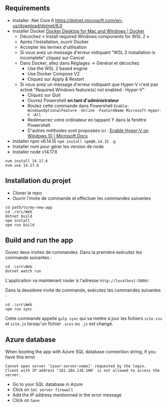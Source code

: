 
## Requirements
- Installer .Net Core 6 https://dotnet.microsoft.com/en-us/download/dotnet/6.0
- Installer Docker [Docker Desktop for Mac and Windows \| Docker](https://www.docker.com/products/docker-desktop)
    - Décochez « Install required Windows components for WSL 2 »
    - Après l'installation, ouvrir Docker
    - Accepter les termes d'utilisation
    - Si vous avez un message d'erreur indiquant "WSL 2 installation is incomplete" cliquez sur Cancel
    - Dans Docker, allez dans Réglages -> Général et décochez
        - Use the WSL 2 based engine
        - Use Docker Compose V2
        - Cliquez sur Apply & Restart
    - Si vous avez un message d'erreur indiquant que Hyper-V n'est pas activé "Required Windows feature(s) not enabled : Hyper-V"
        - Cliquez sur Quit
        - Ouvrez Powershell **en tant d'administrateur**
        - Roulez cette commande dans Powershell `Enable-WindowsOptionalFeature -Online -FeatureName Microsoft-Hyper-V -All`
        - Redémarrez votre ordinateur en tappant Y dans la fenêtre Powershell
        - D'autres méthodes sont proposées ici : [Enable Hyper-V on Windows 10 \| Microsoft Docs](https://docs.microsoft.com/en-us/virtualization/hyper-v-on-windows/quick-start/enable-hyper-v)
- Installer npm v6.14.15 ``npm install npm@6.14.15 -g``
- Installer nvm pour gérer les version de node
- Installer node v14.17.6
```
nvm install 14.17.6
nvm use 14.17.6
```

## Installation du projet
- Cloner le repo
- Ouvrir l'invite de commande et effectuer les commandes suivantes
```
cd path/to/my-new-app
cd ./src/Web
dotnet build
npm install
npm run build
```

## Build and run the app
Ouvez deux invites de commandes. 
Dans la première exécutez les commande suivantes :
```
cd .\src\Web
dotnet watch run
```
L'application va maintenant rouler à l'adresse ``http://localhost:5000/``

Dans la deuxième invite de commande, exécutez les commandes suivantes :
```
cd .\src\Web
npm run sync
```
Cette commande appelle ``gulp sync`` qui va mettre à jour les fichiers ``site.css`` et ``site.js`` lorsqu'un fichier ``.scss`` ou ``.js`` est changé.

## Azure database
When booting the app with Azure SQL database connection string, if you have this error
```
Cannot open server '[your-server-name]' requested by the login.
Client with IP address '161.184.136.100' is not allowed to access the server. 
```
- Go to your SQL database in Azure 
- Click on ``Set server firewall``
- Add the IP address mentionned in the error message
- Click on ``Save``